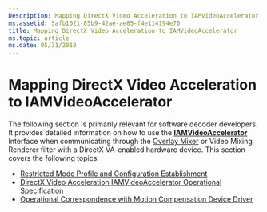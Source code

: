 ```yaml
---
Description: Mapping DirectX Video Acceleration to IAMVideoAccelerator
ms.assetid: 5afb1021-85b9-42ae-ae85-f4e114194e70
title: Mapping DirectX Video Acceleration to IAMVideoAccelerator
ms.topic: article
ms.date: 05/31/2018
---
```


# Mapping DirectX Video Acceleration to IAMVideoAccelerator

The following section is primarily relevant for software decoder developers. It provides detailed information on how to use the [**IAMVideoAccelerator**](/previous-versions/windows/desktop/api/videoacc/nn-videoacc-iamvideoaccelerator) Interface when communicating through the [Overlay Mixer](overlay-mixer-filter.md) or Video Mixing Renderer filter with a DirectX VA-enabled hardware device. This section covers the following topics:

-   [Restricted Mode Profile and Configuration Establishment](restricted-mode-profile-and-configuration-establishment.md)
-   [DirectX Video Acceleration IAMVideoAccelerator Operational Specification](directx-video-acceleration-iamvideoaccelerator-operational-specification.md)
-   [Operational Correspondence with Motion Compensation Device Driver](operational-correspondence-with-motion-compensation-device-driver.md)

 

 



